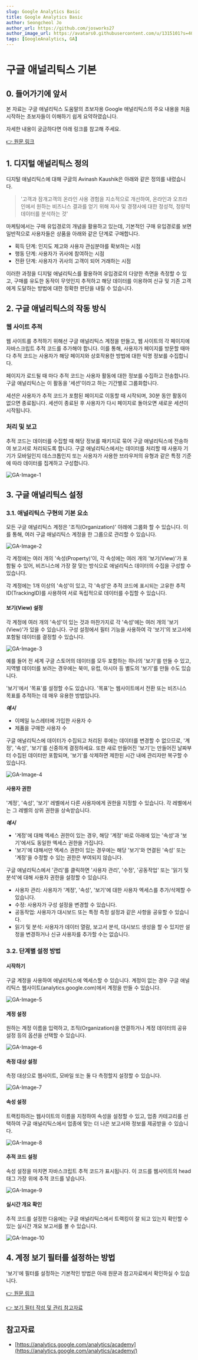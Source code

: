 ```yaml
---
slug: Google Analytics Basic
title: Google Analytics Basic
author: Seongcheol Jo
author_url: https://github.com/josworks27
author_image_url: https://avatars0.githubusercontent.com/u/1315101?s=400&v=4
tags: [GoogleAnalytics, GA]
---
```


# 구글 애널리틱스 기본

## 0. 들어가기에 앞서

본 자료는 구글 애널리틱스 도움말의 초보자용 Google 애널리틱스의 주요 내용을 처음 시작하는 초보자들이 이해하기 쉽게 요약하였습니다.

자세한 내용이 궁금하다면 아래 링크를 참고해 주세요.

[👉 원문 링크](https://support.google.com/analytics/answer/6383002?hl=ko)

## 1. 디지털 애널리틱스 정의

디지털 애널리틱스에 대해 구글의 Avinash Kaushik은 아래와 같은 정의를 내렸습니다.
> '고객과 잠개고객의 온라인 사용 경험을 지소적으로 개선하여, 온라인과 오프라인에서 원하는 비즈니스 결과를 얻기 위해 자사 및 경쟁사에 대한 정성적, 정량적 데이터를 분석하는 것'

마케팅에서는 구매 유입경로의 개념을 활용하고 있는데, 기본적인 구매 유입경로를 보면 일반적으로 사용자들은 상품을 아래와 같은 단계로 구매합니다.

* 획득 단계: 인지도 제고와 사용자 관심분야를 확보하는 시점
* 행동 단계: 사용자가 귀사에 참여하는 시점
* 전환 단계: 사용자가 귀사의 고객이 되어 거래하는 시점

이러한 과정을 디지털 애널리틱스를 활용하여 유입경로의 다양한 측면을 측정할 수 있고, 구매를 유도한 동작이 무엇인지 추적하고 해당 데이터를 이용하여 신규 및 기존 고객에게 도달하는 방법에 대한 정확한 판단을 내릴 수 있습니다.

## 2. 구글 애널리틱스의 작동 방식

### 웹 사이트 추적

웹 사이트를 추적하기 위해선 구글 애널리틱스 계정을 만들고, 웹 사이트의 각 페이지에 자바스크립트 추적 코드를 추가해야 합니다. 이를 통해, 사용자가 페이지를 방문할 때마다 추적 코드는 사용자가 해당 페이지와 상호작용한 방법에 대한 익명 정보를 수집합니다.

페이지가 로드될 때 마다 추적 코드는 사용자 활동에 대한 정보를 수집하고 전송합니다. 구글 애널리틱스는 이 활동을 '세션'이라고 하는 기간별로 그룹화합니다.

세션은 사용자가 추적 코드가 포함된 페이지로 이동할 때 시작되며, 30분 동안 활동이 없으면 종료됩니다. 세션이 종료된 후 사용자가 다시 페이지로 돌아오면 새로운 세션이 시작됩니다.

### 처리 및 보고

추적 코드는 데이터를 수집할 때 해당 정보를 패키지로 묶어 구글 애널리틱스에 전송하여 보고서로 처리되도록 합니다. 구글 애널리틱스에서는 데이터를 처리할 때 사용자 기기가 모바일인지 데스크톱인지 또는 사용자가 사용한 브라우저의 유형과 같은 특정 기준에 따라 데이터를 집계하고 구성합니다.

![GA-Image-1](https://lh3.googleusercontent.com/AIFpRSMWBNNjsxvUKT9_9RVfV90tdE1YnfhltUWS1BYwn1G16ESdYzn3bMLJCwBS_A=w1790-h500)

## 3. 구글 애널리틱스 설정

### 3.1. 애널리틱스 구현의 기본 요소

모든 구글 애널리틱스 계정은 '조직(Organization)' 아래에 그룹화 할 수 있습니다. 이를 통해, 여러 구글 애널리틱스 계정을 한 그룹으로 관리할 수 있습니다.

![GA-Image-2](https://lh3.googleusercontent.com/_FW7BZSOnetJdZw_FShlv1rINVBM1_OSKISLi9BIAZKe5C2GxTGdLbXGLq6o2IHV1fyh=w1020-h570)

각 계정에는 여러 개의 '속성(Property)'이, 각 속성에는 여러 개의 '보기(View)'가 포함될 수 있어, 비즈니스에 가장 잘 맞는 방식으로 애널리틱스 데이터의 수집을 구성할 수 있습니다.

각 계정에는 1개 이상의 '속성'이 있고, 각 '속성'은 추적 코드에 표시되는 고유한 추적 ID(TrackingID)를 사용하여 서로 독립적으로 데이터를 수집할 수 있습니다.

#### 보기(View) 설정

각 계정에 여러 개의 '속성'이 있는 것과 마찬가지로 각 '속성'에는 여러 개의 '보기(View)'가 있을 수 있습니다. 구성 설정에서 필터 기능을 사용하여 각 '보기'의 보고서에 포함될 데이터를 결정할 수 있습니다.

![GA-Image-3](https://lh3.googleusercontent.com/SZuK8_PHrOYJbp5HIlSLd0_Rr6KgsqUTKpMcxOtxmJvFGMbskTu7-NBTwG9k38Z0nb7N=w1020-h570)

예를 들어 전 세계 구글 스토어의 데이터를 모두 포함하는 하나의 '보기'를 만들 수 있고, 지역별 데이터를 보려는 경우에는 북미, 유럽, 아시아 등 별도의 '보기'를 만들 수도 있습니다.

'보기'에서 '목표'를 설정할 수도 있습니다. '목표'는 웹사이트에서 전환 또는 비즈니스 목표를 추적하는 데 매우 유용한 방법입니다.

**_예시_**

* 이메일 뉴스레터에 가입한 사용자 수
* 제품을 구매한 사용자 수

구글 애널리틱스에 데이터가 수집되고 처리된 후에는 데이터를 변경할 수 없으므로, '계정', '속성', '보기'를 신중하게 결정하세요. 또한 새로 만들어진 '보기'는 만들어진 날짜부터 수집된 데이터만 포함되며, '보기'를 삭제하면 제한된 시간 내에 관리자만 복구할 수 있습니다.

![GA-Image-4](https://lh3.googleusercontent.com/cG0LPlrrIXuZFMqH37qgcpHDb3S4ZwpbE3KBMYpzylp9hg8DZj3Z2yiCU-k_ckXG0IxO=w1020-h570)

#### 사용자 권한

'계정', '속성', '보기' 레벨에서 다른 사용자에게 권한을 지정할 수 있습니다. 각 레벨에서는 그 레벨의 상위 권한을 상속받습니다.

**_예시_**

* '계정'에 대해 엑세스 권한이 있는 경우, 해당 '계정' 바로 아래에 있는 '속성'과 '보기'에서도 동일한 엑세스 권한을 가집니다.
* '보기'에 대해서만 엑세스 권한이 있는 경우에는 해당 '보기'와 연결된 '속성' 또는 '계정'을 수정할 수 있는 권한은 부여되지 않습니다.

구글 애널리틱스에서 '관리'를 클릭하면 '사용자 관리', '수정', '공동작업' 또는 '읽기 및 분석'에 대해 사용자 권한을 설정할 수 있습니다.

* 사용자 관리: 사용자가 '계정', '속성', '보기'에 대한 사용자 엑세스를 추가/삭제할 수 있습니다.
* 수정: 사용자가 구성 설정을 변경할 수 있습니다.
* 공동작업: 사용자가 대시보드 또는 특정 측정 설정과 같은 사항을 공유할 수 있습니다.
* 읽기 및 분석: 사용자가 데이터 열람, 보고서 분석, 대시보드 생성을 할 수 있지만 설정을 변경하거나 신규 사용자를 추가할 수는 없습니다.

### 3.2. 단계별 설정 방법

#### 시작하기

구글 계정을 사용하여 애널리틱스에 엑세스할 수 있습니다. 계정이 없는 경우 구글 애널리틱스 웹사이트(analytics.google.com)에서 계정을 만들 수 있습니다.

![GA-Image-5](https://storage.googleapis.com/academy-prod/evolve/academy/course06/ko/unit1/lesson3/course/en/assets/5d4b2652be65813803ed171c/large.png)

#### 계정 설정

원하는 계정 이름을 입력하고, 조직(Organization)을 연결하거나 계정 데이터의 공유 설정 등의 옵션을 선택할 수 있습니다.

![GA-Image-6](https://storage.googleapis.com/academy-prod/evolve/academy/course06/ko/unit1/lesson3/course/en/assets/5d39f58a7ff2d605b24d235e/large.png)

#### 측정 대상 설정

측정 대상으로 웹사이트, 모바일 또는 둘 다 측정할지 설정할 수 있습니다.

![GA-Image-7](https://storage.googleapis.com/academy-prod/evolve/academy/course06/ko/unit1/lesson3/course/en/assets/5d39f2477ff2d605b24d235a/large.png)

#### 속성 설정

트랙킹하려는 웹사이트의 이름을 지정하여 속성을 설정할 수 있고, 업종 카테고리를 선택하여 구글 애널리틱스에서 업종에 맞는 더 나은 보고서와 정보를 제공받을 수 있습니다.

![GA-Image-8](https://storage.googleapis.com/academy-prod/evolve/academy/course06/ko/unit1/lesson3/course/en/assets/5d39f46b7ff2d605b24d235d/large.png)

#### 추적 코드 설정

속성 설정을 마치면 자바스크립트 추적 코드가 표시됩니다. 이 코드를 웹사이트의 head 태그 가장 위에 추적 코드를 넣습니다.

![GA-Image-9](https://storage.googleapis.com/academy-prod/evolve/academy/course06/ko/unit1/lesson3/course/en/assets/5d4b27febe65813803ed171f/large.png)

#### 실시간 개요 확인

추적 코드를 설정한 다음에는 구글 애널리틱스에서 트랙킹이 잘 되고 있는지 확인할 수 있는 실시간 개요 보고서를 볼 수 있습니다.

![GA-Image-10](https://storage.googleapis.com/academy-prod/evolve/academy/course06/ko/unit1/lesson3/course/en/assets/5d56f3f5be65813803ed1982/large.png)

## 4. 계정 보기 필터를 설정하는 방법

'보기'에 필터를 설정하는 기본적인 방법은 아래 원문과 참고자료에서 확인하실 수 있습니다.

[👉 원문 링크](https://support.google.com/analytics/answer/6382981?hl=ko)

[👉 보기 필터 작성 및 관리 참고자료](https://support.google.com/analytics/answer/1034823?hl=ko#zippy=%2C%EC%9D%B4-%EB%8F%84%EC%9B%80%EB%A7%90%EC%97%90-%EB%82%98%EC%99%80-%EC%9E%88%EB%8A%94-%EB%82%B4%EC%9A%A9%EC%9D%80-%EB%8B%A4%EC%9D%8C%EA%B3%BC-%EA%B0%99%EC%8A%B5%EB%8B%88%EB%8B%A4)

## 참고자료

* [https://analytics.google.com/analytics/academy](https://analytics.google.com/analytics/academy/)
